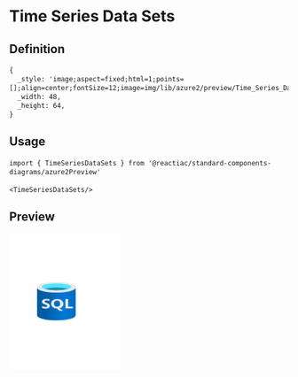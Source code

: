 # Time Series Data Sets

## Definition

```
{
  _style: 'image;aspect=fixed;html=1;points=[];align=center;fontSize=12;image=img/lib/azure2/preview/Time_Series_Data_Sets.svg;strokeColor=none;',
  _width: 48,
  _height: 64,
}
```

## Usage

```
import { TimeSeriesDataSets } from '@reactiac/standard-components-diagrams/azure2Preview'

<TimeSeriesDataSets/>
```

## Preview

<img src="./time-series-data-sets.png" width="200"/>
